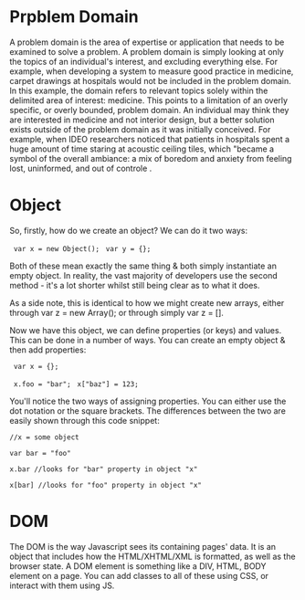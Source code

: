
# Prpblem Domain 

A problem domain is the area of expertise or application that needs to be examined to solve a problem. 
A problem domain is simply looking at only the topics of an individual's interest, and excluding 
everything else. For example, when developing a system to measure good practice in medicine, carpet 
drawings at hospitals would not be included in the problem domain. In this example, the domain refers
to relevant topics solely within the delimited area of interest: medicine. This points to a limitation
of an overly specific, or overly bounded, problem domain. An individual may think they are interested 
in medicine and not interior design, but a better solution exists outside of the problem domain as it
was initially conceived. For example, when IDEO researchers noticed that patients in hospitals spent a
huge amount of time staring at acoustic ceiling tiles, which "became a symbol of the overall ambiance:
a mix of boredom and anxiety from feeling lost, uninformed, and out of controle .

# Object

So, firstly, how do we create an object? We can do it two ways:

```  var x = new Object(); ```
```  var y = {}; ```

Both of these mean exactly the same thing & both simply instantiate an empty object. In reality, the vast majority of developers use the second method - it's a lot shorter whilst still being clear as to what it does.

As a side note, this is identical to how we might create new arrays, either through var z = new Array(); or through simply var z = [].

Now we have this object, we can define properties (or keys) and values. This can be done in a number of ways. You can create an empty object & then add properties:

```  var x = {}; ```

```  x.foo = "bar"; ```
```  x["baz"] = 123; ```

You'll notice the two ways of assigning properties. You can either use the dot notation or the square brackets. The differences between the two are easily shown through this code snippet:

``` //x = some object ```
   
``` var bar = "foo" ```
   
``` x.bar //looks for "bar" property in object "x" ```
   
``` x[bar] //looks for "foo" property in object "x" ```


# DOM 
The DOM is the way Javascript sees its containing pages' data. It is an object that 
includes how the HTML/XHTML/XML is formatted, as well as the browser state. A DOM element
is something like a DIV, HTML, BODY element on a page. You can add classes to all of these using CSS, or interact with them using JS.






